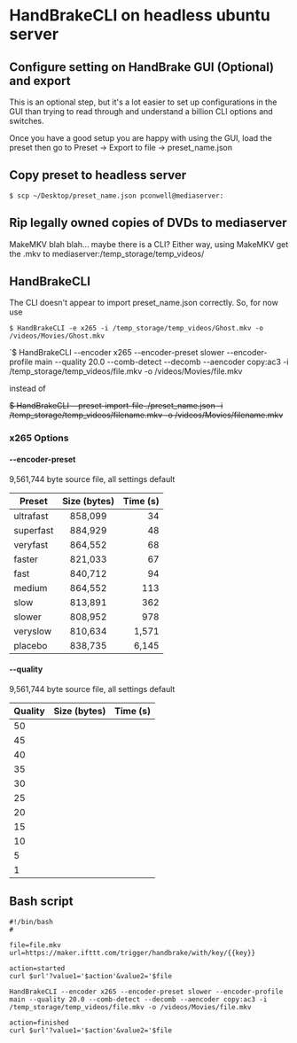 # HandBrakeCLI on headless ubuntu server

## Configure setting on HandBrake GUI (Optional) and export

This is an optional step, but it's a lot easier to set up configurations in the GUI than trying to read through and understand a billion CLI options and switches.

Once you have a good setup you are happy with using the GUI, load the preset then go to Preset -> Export to file -> preset_name.json

## Copy preset to headless server

`$ scp ~/Desktop/preset_name.json pconwell@mediaserver:`

## Rip legally owned copies of DVDs to mediaserver

MakeMKV blah blah... maybe there is a CLI? Either way, using MakeMKV get the .mkv to mediaserver:/temp_storage/temp_videos/

## HandBrakeCLI

The CLI doesn't appear to import preset_name.json correctly. So, for now use

`$ HandBrakeCLI -e x265 -i /temp_storage/temp_videos/Ghost.mkv -o /videos/Movies/Ghost.mkv`

`$ HandBrakeCLI --encoder x265 --encoder-preset slower --encoder-profile main --quality 20.0 --comb-detect --decomb --aencoder copy:ac3 -i /temp_storage/temp_videos/file.mkv -o /videos/Movies/file.mkv

instead of

~~$ HandBrakeCLI --preset-import-file ./preset_name.json -i /temp_storage/temp_videos/filename.mkv -o /videos/Movies/filename.mkv~~

### x265 Options

#### --encoder-preset

9,561,744 byte source file, all settings default

| Preset        | Size (bytes)  | Time (s)|
| ------------- |:-------------:| ------: |
| ultrafast     | 858,099       | 34      |
| superfast     | 884,929       | 48      |
| veryfast      | 864,552       | 68      |
| faster        | 821,033       | 67      |
| fast          | 840,712       | 94      |
| medium        | 864,552       | 113     |
| slow          | 813,891       | 362     |
| slower        | 808,952       | 978     |
| veryslow      | 810,634       | 1,571   |
| placebo       | 838,735       | 6,145   |

#### --quality

9,561,744 byte source file, all settings default

| Quality | Size (bytes)  | Time (s)|
| ------- |:-------------:| ------: |
| 50      |        |       |
| 45      |        |       |
| 40      |        |       |
| 35      |        |       |
| 30      |        |       |
| 25      |        |       |
| 20      |        |       |
| 15      |        |       |
| 10      |        |       |
| 5       |        |       |
| 1       |        |       |

## Bash script

```
#!/bin/bash
#

file=file.mkv
url=https://maker.ifttt.com/trigger/handbrake/with/key/{{key}}

action=started
curl $url'?value1='$action'&value2='$file

HandBrakeCLI --encoder x265 --encoder-preset slower --encoder-profile main --quality 20.0 --comb-detect --decomb --aencoder copy:ac3 -i /temp_storage/temp_videos/file.mkv -o /videos/Movies/file.mkv

action=finished
curl $url'?value1='$action'&value2='$file

```
